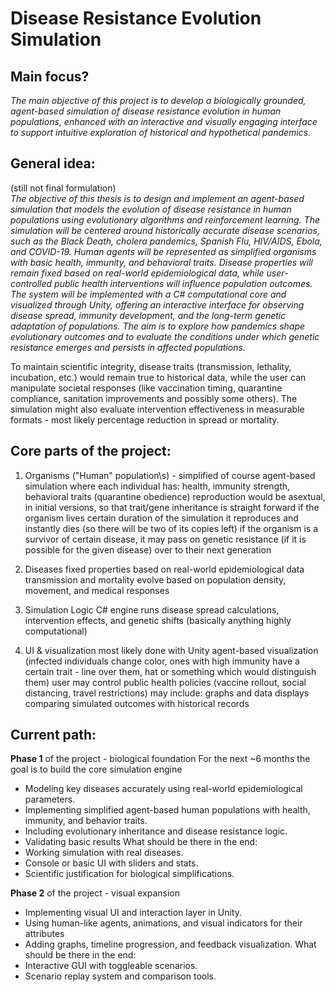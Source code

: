 # Disease Resistance Evolution Simulation

## Main focus?
_The main objective of this project is to develop a biologically grounded, agent-based simulation of disease resistance evolution in human populations, enhanced with an interactive and visually engaging interface to support intuitive exploration of historical and hypothetical pandemics._

## General idea:
(still not final formulation)<br>
_The objective of this thesis is to design and implement an agent-based simulation that models the evolution of disease resistance in human populations using evolutionary algorithms and reinforcement learning. The simulation will be centered around historically accurate disease scenarios, such as the Black Death, cholera pandemics, Spanish Flu, HIV/AIDS, Ebola, and COVID-19. Human agents will be represented as simplified organisms with basic health, immunity, and behavioral traits. Disease properties will remain fixed based on real-world epidemiological data, while user-controlled public health interventions will influence population outcomes. The system will be implemented with a C# computational core and visualized through Unity, offering an interactive interface for observing disease spread, immunity development, and the long-term genetic adaptation of populations. The aim is to explore how pandemics shape evolutionary outcomes and to evaluate the conditions under which genetic resistance emerges and persists in affected populations._

To maintain scientific integrity, disease traits (transmission, lethality, incubation, etc.) would remain true to historical data, while the user can manipulate societal responses (like vaccination timing, quarantine compliance, sanitation improvements and possibly some others). The simulation might also evaluate intervention effectiveness in measurable formats - most likely percentage reduction in spread or mortality.

## Core parts of the project:
1. Organisms ("Human" population\s) - simplified of course
    agent-based simulation where each individual has: health, immunity strength, behavioral traits (quarantine obedience)
    reproduction would be asextual, in initial versions, so that trait/gene inheritance is straight forward
    if the organism lives certain duration of the simulation it reproduces and instantly dies (so there will be two of its copies left)
     if the organism is a survivor of certain disease, it may pass on genetic resistance (if it is possible for the given disease) over to their next generation
   
3. Diseases
    fixed properties based on real-world epidemiological data
    transmission and mortality evolve based on population density, movement, and medical responses
   
5. Simulation Logic 
     C# engine runs disease spread calculations, intervention effects, and genetic shifts (basically anything highly computational)
   
7. UI & visualization 
    most likely done with Unity
    agent-based visualization (infected individuals change color, ones with high immunity have a certain trait - line over them, hat or something which would distinguish them)
    user may control public health policies (vaccine rollout, social distancing, travel restrictions)
    may include: graphs and data displays comparing simulated outcomes with historical records


## Current path:
**Phase 1** of the project - biological foundation 
For the next ~6 months the goal is to build the core simulation engine
 - Modeling key diseases accurately using real-world epidemiological parameters.
 - Implementing simplified agent-based human populations with health, immunity, and behavior traits.
 - Including evolutionary inheritance and disease resistance logic.
 - Validating basic results
What should be there in the end:
 - Working simulation with real diseases.
 - Console or basic UI with sliders and stats.
 - Scientific justification for biological simplifications.


**Phase 2** of the project - visual expansion
 - Implementing visual UI and interaction layer in Unity.
 - Using human-like agents, animations, and visual indicators for their attributes
 - Adding graphs, timeline progression, and feedback visualization.
What should be there in the end:
 - Interactive GUI with toggleable scenarios.
 - Scenario replay system and comparison tools.
